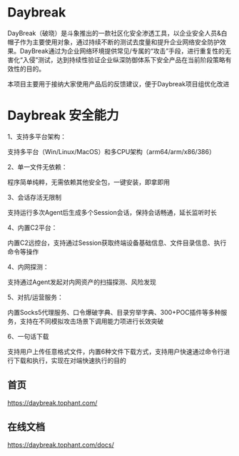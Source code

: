 # Daybreak
DayBreak（破晓）是斗象推出的一款社区化安全渗透工具，以企业安全人员&amp;白帽子作为主要使用对象，通过持续不断的测试去度量和提升企业网络安全防护效果。DayBreak通过为企业网络环境提供常见/专属的“攻击”手段，进行重复性的无害化“入侵”测试，达到持续性验证企业纵深防御体系下安全产品在当前阶段策略有效性的目的。

本项目主要用于接纳大家使用产品后的反馈建议，便于Daybreak项目组优化改进


# Daybreak 安全能力

1、支持多平台架构：

支持多平台（Win/Linux/MacOS）和多CPU架构（arm64/arm/x86/386）


2、单一文件无依赖：

程序简单纯粹，无需依赖其他安全包，一键安装，即拿即用


3、会话存活无限制

支持运行多次Agent后生成多个Session会话，保持会话畅通，延长监听时长


4、内置C2平台：

内置C2远控台，支持通过Session获取终端设备基础信息、文件目录信息、执行命令等操作

4、内网探测：

支持通过Agent发起对内网资产的扫描探测、风险发现

5、对抗/运营服务：

内置Socks5代理服务、口令爆破字典、目录穷举字典、300+POC插件等多种服务，支持在不同模拟攻击场景下调用能力项进行长效突破

6、一句话下载

支持用户上传任意格式文件，内置6种文件下载方式，支持用户快速通过命令行进行下载和执行，实现在对端快速执行的目的


## 首页

https://daybreak.tophant.com/

## 在线文档

https://daybreak.tophant.com/docs/


